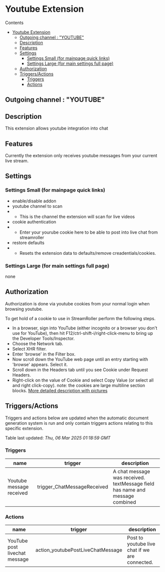 <!-- this file will be auto updated for triggers and actions when the apidocs automatic
document builder is run.
To have the triggers and actions inserted do not remove the tags 'ReplaceTAGFor...' below
To run go to 'StreamRoller\docs\apidocs' and run 'node readmebuilder.mjs'
The script will parse files in the extensions directory looking for "triggersandactions ="
if found it will attempt to load hte file and use the exported 'triggersandactions' variable
to create the tables shown in the parsed README.md files
This was the only way I could find to autoupdate the triggers and actions lists
 -->
 # Youtube Extension

Contents

- [Youtube Extension](#youtube-extension)
  - [Outgoing channel : "YOUTUBE"](#outgoing-channel--youtube)
  - [Description](#description)
  - [Features](#features)
  - [Settings](#settings)
    - [Settings Small (for mainpage quick links)](#settings-small-for-mainpage-quick-links)
    - [Settings Large (for main settings full page)](#settings-large-for-main-settings-full-page)
  - [Authorization](#authorization)
  - [Triggers/Actions](#triggersactions)
    - [Triggers](#triggers)
    - [Actions](#actions)

## Outgoing channel : "YOUTUBE"

## Description

This extension allows youtube integration into chat

## Features

Currently the extension only receives youtube messages from your current live stream.

## Settings

### Settings Small (for mainpage quick links)

- enable/disable addon
- youtube channel to scan
- - This is the channel the extension will scan for live videos
- cookie authentication
- - Enter your yourube cookie here to be able to post into live chat from streamroller
- restore defaults
- - Resets the extension data to defaults/remove creadentials/cookies.

### Settings Large (for main settings full page)

none

## Authorization
Authorization is done via youtube cookies from your normal login when browsing youtube. 

To get hold of a cookie to use in StreamRoller perform the following steps.

- In a browser, sign into YouTube (either incognito or a browser you don't use for YouTube), then hit F12/ctrl-shift-i/right-click-menu to bring up the Developer Tools/Inspector.
- Choose the Network tab.
- Select XHR filter.
- Enter 'browse' in the Filter box.
- Now scroll down the YouTube web page until an entry starting with 'browse' appears. Select it.
- Scroll down in the Headers tab until you see Cookie under Request Headers.
- Right-click on the value of Cookie and select Copy Value (or select all and right click-copy).
note: the cookies are large multiline section blocks.
[More detailed description with pictures](https://github.com/patrickkfkan/Volumio-YouTube.js/wiki/How-to-obtain-Cookie)
## Triggers/Actions


Triggers and actions below are updated when the automatic document generation system is run and only contain triggers actions relating to this specific extension.

Table last updated: *Thu, 06 Mar 2025 01:18:59 GMT*

### Triggers

| name | trigger | description |
| --- | --- | --- |
| Youtube message received | trigger_ChatMessageReceived | A chat message was received. textMessage field has name and message combined |

### Actions

| name | trigger | description |
| --- | --- | --- |
| YouTube post livechat message | action_youtubePostLiveChatMessage | Post to youtube live chat if we are connected. |
